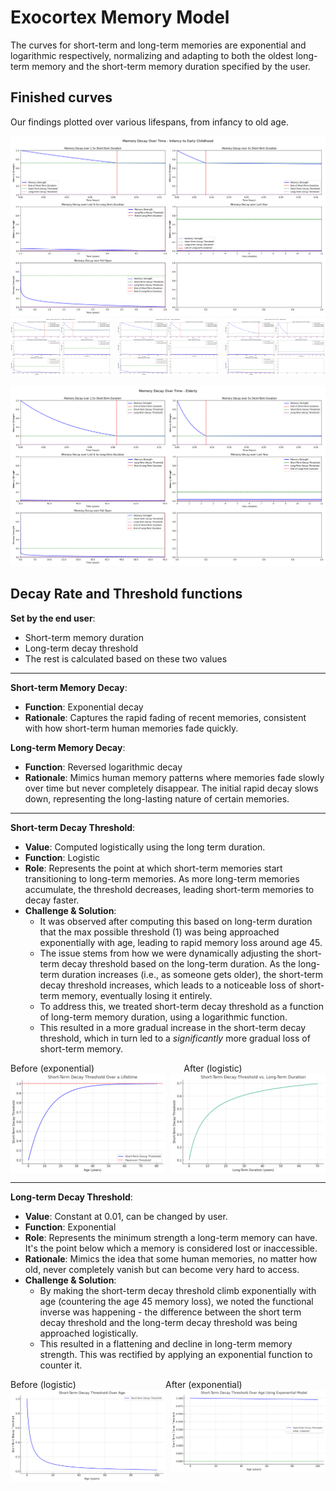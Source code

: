 # Exocortex Memory Model

The curves for short-term and long-term memories are exponential and logarithmic respectively, normalizing and adapting to both the oldest long-term memory and the short-term memory duration specified by the user.
   
## Finished curves

Our findings plotted over various lifespans, from infancy to old age. 

<img src="adjusted_memory_decay_Infancy_to_Early_Childhood.png">
<br/>
<div style="display: grid; grid-template-columns: repeat(3, 1fr); gap: 10px;">
    <img src="adjusted_memory_decay_Childhood_to_Adolescence.png">
    <img src="adjusted_memory_decay_Young_Adulthood.png" >
    <img src="adjusted_memory_decay_Middle_Age.png">
</div>
<br/>
<img src="adjusted_memory_decay_Elderly.png">


## Decay Rate and Threshold functions 

**Set by the end user**:
- Short-term memory duration 
- Long-term decay threshold
- The rest is calculated based on these two values

---

**Short-term Memory Decay**:
- **Function**: Exponential decay
- **Rationale**: Captures the rapid fading of recent memories, consistent with how short-term human memories fade quickly.

**Long-term Memory Decay**:
- **Function**: Reversed logarithmic decay
- **Rationale**: Mimics human memory patterns where memories fade slowly over time but never completely disappear. The initial rapid decay slows down, representing the long-lasting nature of certain memories.

---

**Short-term Decay Threshold**:

- **Value**: Computed logistically using the long term duration.
- **Function**: Logistic
- **Role**: Represents the point at which short-term memories start transitioning to long-term memories. As more long-term memories accumulate, the threshold decreases, leading short-term memories to decay faster.
- **Challenge & Solution**: 
    - It was observed after computing this based on long-term duration that the max possible threshold (1) was being approached exponentially with age, leading to rapid memory loss around age 45.
    - The issue stems from how we were dynamically adjusting the short-term decay threshold based on the long-term duration. As the long-term duration increases (i.e., as someone gets older), the short-term decay threshold increases, which leads to a noticeable loss of short-term memory, eventually losing it entirely.
    - To address this, we treated short-term decay threshold as a function of long-term memory duration, using a logarithmic function.
    - This resulted in a more gradual increase in the short-term decay threshold, which in turn led to a _significantly_ more gradual loss of short-term memory.

<div style="display: grid; grid-template-columns: repeat(2, auto); gap: 10px;">
    <span>Before (exponential)</span>
    <span>After (logistic)</span>
</div>

<div style="display: grid; grid-template-columns: repeat(2, auto); gap: 10px;">
    <img src="pre_short_term_threshold_fix_threshold_over_age_exponential.png">
    <img src="pre_short_term_threshold_fix_threshold_over_age_logistic.png">
</div>

---

 **Long-term Decay Threshold**:
- **Value**: Constant at 0.01, can be changed by user.
- **Function**: Exponential
- **Role**: Represents the minimum strength a long-term memory can have. It's the point below which a memory is considered lost or inaccessible.
- **Rationale**: Mimics the idea that some human memories, no matter how old, never completely vanish but can become very hard to access.
- **Challenge & Solution**:
  - By making the short-term decay threshold climb exponentially with age (countering the age 45 memory loss), we noted the functional inverse was happening - the difference between the short term decay threshold and the long-term decay threshold was being approached logistically.
  - This resulted in a flattening and decline in long-term memory strength. This was rectified by applying an exponential function to counter it.

<div style="display: grid; grid-template-columns: repeat(2, auto); gap: 10px;">
    <span>Before (logistic)</span>
    <span>After (exponential)</span>
</div>

<div style="display: grid; grid-template-columns: repeat(2, auto); gap: 10px;">
    <img src="post_short_term_threshold_fix_threshold_over_age_logistic.png">
    <img src="post_short_term_threshold_fix_threshold_over_age_exponential.png">
</div>

<br/>